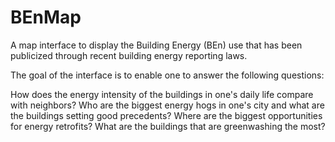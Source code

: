 # BEnMap
A map interface to display the Building Energy (BEn) use that has been publicized through recent building energy reporting laws.

The goal of the interface is to enable one to answer the following questions:

How does the energy intensity of the buildings in one's daily life compare with neighbors?
Who are the biggest energy hogs in one's city and what are the buildings setting good precedents?
Where are the biggest opportunities for energy retrofits?
What are the buildings that are greenwashing the most?
